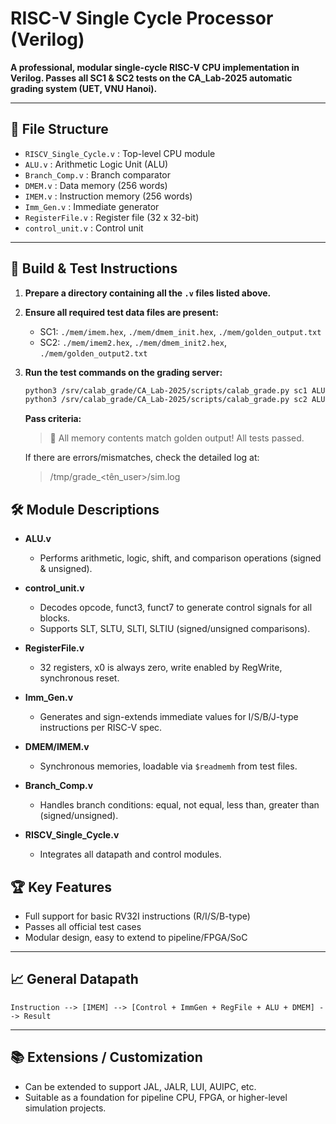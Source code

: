 # RISC-V Single Cycle Processor (Verilog)

**A professional, modular single-cycle RISC-V CPU implementation in Verilog. Passes all SC1 & SC2 tests on the CA_Lab-2025 automatic grading system (UET, VNU Hanoi).**

---

## 📁 File Structure

- `RISCV_Single_Cycle.v` : Top-level CPU module
- `ALU.v`                : Arithmetic Logic Unit (ALU)
- `Branch_Comp.v`        : Branch comparator
- `DMEM.v`               : Data memory (256 words)
- `IMEM.v`               : Instruction memory (256 words)
- `Imm_Gen.v`            : Immediate generator
- `RegisterFile.v`       : Register file (32 x 32-bit)
- `control_unit.v`       : Control unit

---

## 🚀 Build & Test Instructions

1. **Prepare a directory containing all the `.v` files listed above.**

2. **Ensure all required test data files are present:**
   - SC1: `./mem/imem.hex`, `./mem/dmem_init.hex`, `./mem/golden_output.txt`
   - SC2: `./mem/imem2.hex`, `./mem/dmem_init2.hex`, `./mem/golden_output2.txt`

3. **Run the test commands on the grading server:**

   ```bash
   python3 /srv/calab_grade/CA_Lab-2025/scripts/calab_grade.py sc1 ALU.v Branch_Comp.v DMEM.v IMEM.v Imm_Gen.v RISCV_Single_Cycle.v RegisterFile.v control_unit.v
   python3 /srv/calab_grade/CA_Lab-2025/scripts/calab_grade.py sc2 ALU.v Branch_Comp.v DMEM.v IMEM.v Imm_Gen.v RISCV_Single_Cycle.v RegisterFile.v control_unit.v
   ```

   **Pass criteria:**
   
   > 🎉 All memory contents match golden output! All tests passed.
   
   If there are errors/mismatches, check the detailed log at:
   
   > /tmp/grade_<tên_user>/sim.log

## 🛠️ Module Descriptions

- **ALU.v**
  - Performs arithmetic, logic, shift, and comparison operations (signed & unsigned).

- **control_unit.v**
  - Decodes opcode, funct3, funct7 to generate control signals for all blocks.
  - Supports SLT, SLTU, SLTI, SLTIU (signed/unsigned comparisons).

- **RegisterFile.v**
  - 32 registers, x0 is always zero, write enabled by RegWrite, synchronous reset.

- **Imm_Gen.v**
  - Generates and sign-extends immediate values for I/S/B/J-type instructions per RISC-V spec.

- **DMEM/IMEM.v**
  - Synchronous memories, loadable via `$readmemh` from test files.

- **Branch_Comp.v**
  - Handles branch conditions: equal, not equal, less than, greater than (signed/unsigned).

- **RISCV_Single_Cycle.v**
  - Integrates all datapath and control modules.

## 🏆 Key Features

- Full support for basic RV32I instructions (R/I/S/B-type)
- Passes all official test cases
- Modular design, easy to extend to pipeline/FPGA/SoC

---

## 📈 General Datapath

```
Instruction --> [IMEM] --> [Control + ImmGen + RegFile + ALU + DMEM] --> Result
```

---

## 📚 Extensions / Customization

- Can be extended to support JAL, JALR, LUI, AUIPC, etc.
- Suitable as a foundation for pipeline CPU, FPGA, or higher-level simulation projects.


